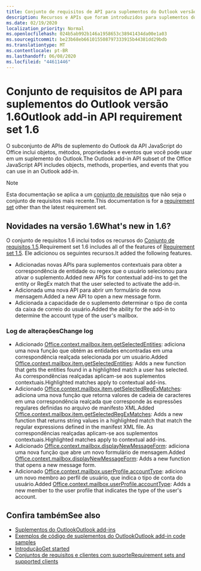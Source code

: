 ```yaml
---
title: Conjunto de requisitos de API para suplementos do Outlook versão 1.6
description: Recursos e APIs que foram introduzidos para suplementos do Outlook e APIs JavaScript do Office como parte da API de caixa de correio 1,6.
ms.date: 02/19/2020
localization_priority: Normal
ms.openlocfilehash: 024b5ab992b146a1958653c38941434da00e1a03
ms.sourcegitcommit: be23b68eb661015508797333915b44381dd29bdb
ms.translationtype: MT
ms.contentlocale: pt-BR
ms.lasthandoff: 06/08/2020
ms.locfileid: "44611446"
---
```

# <a name="outlook-add-in-api-requirement-set-16"></a><span data-ttu-id="c965f-103">Conjunto de requisitos de API para suplementos do Outlook versão 1.6</span><span class="sxs-lookup"><span data-stu-id="c965f-103">Outlook add-in API requirement set 1.6</span></span>

<span data-ttu-id="c965f-104">O subconjunto de APIs de suplemento do Outlook da API JavaScript do Office inclui objetos, métodos, propriedades e eventos que você pode usar em um suplemento do Outlook.</span><span class="sxs-lookup"><span data-stu-id="c965f-104">The Outlook add-in API subset of the Office JavaScript API includes objects, methods, properties, and events that you can use in an Outlook add-in.</span></span>

> [!NOTE]
> <span data-ttu-id="c965f-105">Esta documentação se aplica a um [conjunto de requisitos](../../requirement-sets/outlook-api-requirement-sets.md) que não seja o conjunto de requisitos mais recente.</span><span class="sxs-lookup"><span data-stu-id="c965f-105">This documentation is for a [requirement set](../../requirement-sets/outlook-api-requirement-sets.md) other than the latest requirement set.</span></span>

## <a name="whats-new-in-16"></a><span data-ttu-id="c965f-106">Novidades na versão 1.6</span><span class="sxs-lookup"><span data-stu-id="c965f-106">What's new in 1.6?</span></span>

<span data-ttu-id="c965f-107">O conjunto de requisitos 1.6 inclui todos os recursos do [Conjunto de requisitos 1.5](../requirement-set-1.5/outlook-requirement-set-1.5.md).</span><span class="sxs-lookup"><span data-stu-id="c965f-107">Requirement set 1.6 includes all of the features of [Requirement set 1.5](../requirement-set-1.5/outlook-requirement-set-1.5.md).</span></span> <span data-ttu-id="c965f-108">Ele adicionou os seguintes recursos.</span><span class="sxs-lookup"><span data-stu-id="c965f-108">It added the following features.</span></span>

- <span data-ttu-id="c965f-109">Adicionadas novas APIs para suplementos contextuais para obter a correspondência de entidade ou regex que o usuário selecionou para ativar o suplemento.</span><span class="sxs-lookup"><span data-stu-id="c965f-109">Added new APIs for contextual add-ins to get the entity or RegEx match that the user selected to activate the add-in.</span></span>
- <span data-ttu-id="c965f-110">Adicionada uma nova API para abrir um formulário de nova mensagem.</span><span class="sxs-lookup"><span data-stu-id="c965f-110">Added a new API to open a new message form.</span></span>
- <span data-ttu-id="c965f-111">Adicionada a capacidade de o suplemento determinar o tipo de conta da caixa de correio do usuário.</span><span class="sxs-lookup"><span data-stu-id="c965f-111">Added the ability for the add-in to determine the account type of the user's mailbox.</span></span>

### <a name="change-log"></a><span data-ttu-id="c965f-112">Log de alterações</span><span class="sxs-lookup"><span data-stu-id="c965f-112">Change log</span></span>

- <span data-ttu-id="c965f-113">Adicionado [Office.context.mailbox.item.getSelectedEntities](office.context.mailbox.item.md#methods): adiciona uma nova função que obtém as entidades encontradas em uma correspondência realçada selecionada por um usuário.</span><span class="sxs-lookup"><span data-stu-id="c965f-113">Added [Office.context.mailbox.item.getSelectedEntities](office.context.mailbox.item.md#methods): Adds a new function that gets the entities found in a highlighted match a user has selected.</span></span> <span data-ttu-id="c965f-114">As correspondências realçadas aplicam-se aos suplementos contextuais.</span><span class="sxs-lookup"><span data-stu-id="c965f-114">Highlighted matches apply to contextual add-ins.</span></span>
- <span data-ttu-id="c965f-115">Adicionado [Office.context.mailbox.item.getSelectedRegExMatches](office.context.mailbox.item.md#methods): adiciona uma nova função que retorna valores de cadeia de caracteres em uma correspondência realçada que corresponde às expressões regulares definidas no arquivo de manifesto XML.</span><span class="sxs-lookup"><span data-stu-id="c965f-115">Added [Office.context.mailbox.item.getSelectedRegExMatches](office.context.mailbox.item.md#methods): Adds a new function that returns string values in a highlighted match that match the regular expressions defined in the manifest XML file.</span></span> <span data-ttu-id="c965f-116">As correspondências realçadas aplicam-se aos suplementos contextuais.</span><span class="sxs-lookup"><span data-stu-id="c965f-116">Highlighted matches apply to contextual add-ins.</span></span>
- <span data-ttu-id="c965f-117">Adicionado [Office.context.mailbox.displayNewMessageForm](office.context.mailbox.md#methods): adiciona uma nova função que abre um novo formulário de mensagem.</span><span class="sxs-lookup"><span data-stu-id="c965f-117">Added [Office.context.mailbox.displayNewMessageForm](office.context.mailbox.md#methods): Adds a new function that opens a new message form.</span></span>
- <span data-ttu-id="c965f-118">Adicionado [Office.context.mailbox.userProfile.accountType](/javascript/api/outlook/office.userprofile?view=outlook-js-1.6#accounttype): adiciona um novo membro ao perfil de usuário, que indica o tipo de conta do usuário.</span><span class="sxs-lookup"><span data-stu-id="c965f-118">Added [Office.context.mailbox.userProfile.accountType](/javascript/api/outlook/office.userprofile?view=outlook-js-1.6#accounttype): Adds a new member to the user profile that indicates the type of the user's account.</span></span>

## <a name="see-also"></a><span data-ttu-id="c965f-119">Confira também</span><span class="sxs-lookup"><span data-stu-id="c965f-119">See also</span></span>

- [<span data-ttu-id="c965f-120">Suplementos do Outlook</span><span class="sxs-lookup"><span data-stu-id="c965f-120">Outlook add-ins</span></span>](../../../outlook/outlook-add-ins-overview.md)
- [<span data-ttu-id="c965f-121">Exemplos de código de suplementos do Outlook</span><span class="sxs-lookup"><span data-stu-id="c965f-121">Outlook add-in code samples</span></span>](https://developer.microsoft.com/outlook/gallery/?filterBy=Outlook,Samples,Add-ins)
- [<span data-ttu-id="c965f-122">Introdução</span><span class="sxs-lookup"><span data-stu-id="c965f-122">Get started</span></span>](../../../quickstarts/outlook-quickstart.md)
- [<span data-ttu-id="c965f-123">Conjuntos de requisitos e clientes com suporte</span><span class="sxs-lookup"><span data-stu-id="c965f-123">Requirement sets and supported clients</span></span>](../../requirement-sets/outlook-api-requirement-sets.md)
